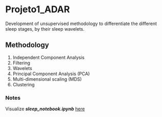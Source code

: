 # Projeto1_ADAR
Development of unsupervised methodology to differentiate the different sleep stages, by their sleep wavelets.

## Methodology
1. Independent Component Analysis
2. Filtering
3. Wavelets
4. Principal Component Analysis (PCA)
5. Multi-dimensional scaling (MDS)
6. Clustering


### Notes

Visualize _**sleep_notebook.ipynb**_
[here](https://nbviewer.jupyter.org/github/CarolinaR99/Projeto1_ADAR/blob/main/sleep_notebook.ipynb)
